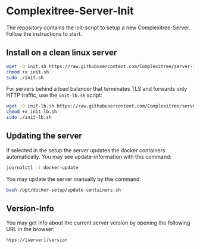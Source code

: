 # Complexitree-Server-Init

The repository contains the init-script to setup a new Complexitree-Server. Follow the instructions to start.

## Install on a clean linux server

```bash
wget -O init.sh https://raw.githubusercontent.com/Complexitree/server-init/refs/heads/main/init.sh
chmod +x init.sh
sudo ./init.sh
```

For servers behind a load balancer that terminates TLS and forwards only HTTP traffic, use the `init-lb.sh` script:

```bash
wget -O init-lb.sh https://raw.githubusercontent.com/Complexitree/server-init/refs/heads/main/init-lb.sh
chmod +x init-lb.sh
sudo ./init-lb.sh
```

## Updating the server

If selected in the setup the server updates the docker containers automatically. You may see update-information with this command:

```bash
journalctl -t docker-update
```

You may update the server manually by this command:

```bash
bash /opt/docker-setup/update-containers.sh
```

## Version-Info

You may get info about the current server version by opening the following URL in the browser:

``
htps://[server]/version
``
